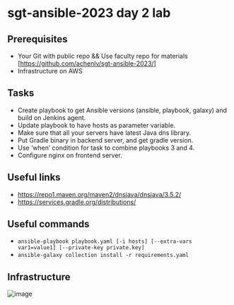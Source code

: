 # sgt-ansible-2023 day 2 lab

## Prerequisites
- Your Git with public repo && Use faculty repo for materials [https://github.com/achenlv/sgt-ansible-2023/]
- Infrastructure on AWS

## Tasks
- Create playbook to get Ansible versions (ansible, playbook, galaxy) and build on Jenkins agent.
- Update playbook to have hosts as parameter variable.
- Make sure that all your servers have latest Java dns library.
- Put Gradle binary in backend server, and get gradle version.
- Use ‘when’ condition for task to combine playbooks 3 and 4.
- Configure nginx on frontend server.

## Useful links
-  https://repo1.maven.org/maven2/dnsjava/dnsjava/3.5.2/
- https://services.gradle.org/distributions/

## Useful commands
- ```ansible-playbook playbook.yaml [-i hosts] [--extra-vars var1=value1] [--private-key private.key]```
- ```ansible-galaxy collection install -r requirements.yaml```

## Infrastructure
![image](https://github.com/achenlv/sgt-ansible-2023/assets/48532727/ccafb42f-f0ec-489a-9d1c-2ba07cff3a77)
